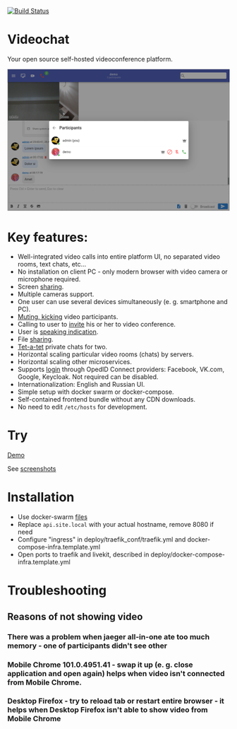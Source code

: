 [![Build Status](https://github.com/nkonev/videochat/workflows/CI%20jobs/badge.svg)](https://github.com/nkonev/videochat/actions)

# Videochat
Your open source self-hosted videoconference platform.

[![Chat image](./.screenshots/2_chat_participants_management.png)](./screenshots.md)

# Key features:
* Well-integrated video calls into entire platform UI, no separated video rooms, text chats, etc...
* No installation on client PC - only modern browser with video camera or microphone required.
* Screen [sharing](./screenshots.md#screen-sharing).
* Multiple cameras support.
* One user can use several devices simultaneously (e. g. smartphone and PC).
* [Muting, kicking](./screenshots.md#videoconference-and-participant-management) video participants.
* Calling to user to [invite](./screenshots.md#inviting-user-to-videoconference) his or her to video conference.
* User is [speaking indication](./screenshots.md#user-is-speaking-indication-green-nickname-and-microphone).
* File [sharing](./screenshots.md#chat-files).
* [Tet-a-tet](./screenshots.md#open-tet-a-tet-chat) private chats for two.
* Horizontal scaling particular video rooms (chats) by servers.
* Horizontal scaling other microservices.
* Supports [login](./screenshots.md#login) through OpedID Connect providers: Facebook, VK.com, Google, Keycloak. Not required can be disabled.
* Internationalization: English and Russian UI.
* Simple setup with docker swarm or docker-compose.
* Self-contained frontend bundle without any CDN downloads.
* No need to edit `/etc/hosts` for development.

# Try
[Demo](https://chat.nkonev.name/)

See [screenshots](./screenshots.md)

# Installation
* Use docker-swarm [files](./deploy)
* Replace `api.site.local` with your actual hostname, remove 8080 if need
* Configure "ingress" in deploy/traefik_conf/traefik.yml and docker-compose-infra.template.yml
* Open ports to traefik and livekit, described in deploy/docker-compose-infra.template.yml

# Troubleshooting
## Reasons of not showing video
### There was a problem when jaeger all-in-one ate too much memory - one of participants didn't see other
### Mobile Chrome 101.0.4951.41 - swap it up (e. g. close application and open again) helps when video isn't connected from Mobile Chrome.
### Desktop Firefox - try to reload tab or restart entire browser - it helps when Desktop Firefox isn't able to show video from Mobile Chrome
